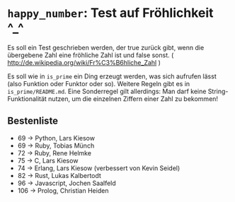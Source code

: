 # `happy_number`: Test auf Fröhlichkeit ^_^

Es soll ein Test geschrieben werden, der true zurück gibt, wenn die übergebene Zahl eine fröhliche Zahl ist und false sonst. ( http://de.wikipedia.org/wiki/Fr%C3%B6hliche_Zahl )

Es soll wie in `is_prime` ein Ding erzeugt werden, was sich aufrufen lässt (also Funktion oder Funktor oder so). Weitere Regeln gibt es in `is_prime/README.md`. Eine Sonderregel gilt allerdings: Man darf keine String-Funktionalität nutzen, um die einzelnen Ziffern einer Zahl zu bekommen!

## Bestenliste
* 69  -> Python, Lars Kiesow
* 69  -> Ruby, Tobias Münch
* 72  -> Ruby, Rene Helmke
* 75  -> C, Lars Kiesow
* 74  -> Erlang, Lars Kiesow (verbessert von Kevin Seidel)
* 82 -> Rust, Lukas Kalbertodt
* 96 -> Javascript, Jochen Saalfeld
* 106 -> Prolog, Christian Heiden
